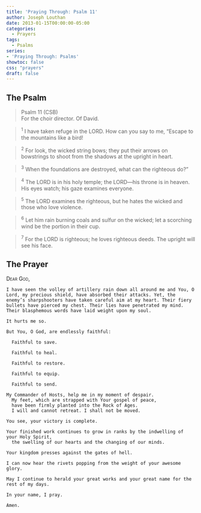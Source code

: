 ```yaml
---
title: 'Praying Through: Psalm 11'
author: Joseph Louthan
date: 2013-01-15T00:00:00-05:00
categories:
  - Prayers
tags:
  - Psalms
series:
- 'Praying Through: Psalms'
showtoc: false
css: "prayers"
draft: false
---
```

## The Psalm

>Psalm 11 (CSB)  
><sup></sup> For the choir director. Of David. 

><sup>1</sup> I have taken refuge in the LORD. How can you say to me, “Escape to the mountains like a bird! 

><sup>2</sup> For look, the wicked string bows; they put their arrows on bowstrings to shoot from the shadows at the upright in heart. 

><sup>3</sup> When the foundations are destroyed, what can the righteous do?” 

><sup>4</sup> The LORD is in his holy temple; the LORD—his throne is in heaven. His eyes watch; his gaze examines everyone. 

><sup>5</sup> The LORD examines the righteous, but he hates the wicked and those who love violence. 

><sup>6</sup> Let him rain burning coals and sulfur on the wicked; let a scorching wind be the portion in their cup. 

><sup>7</sup> For the LORD is righteous; he loves righteous deeds. The upright will see his face.



## The Prayer

<div style="font-variant: small-caps;">
  Dear God,
</div>

```text
I have seen the volley of artillery rain down all around me and You, O Lord, my precious shield, have absorbed their attacks. Yet, the enemy’s sharpshooters have taken careful aim at my heart. Their fiery bullets have pierced my chest. Their lies have penetrated my mind. Their blasphemous words have laid weight upon my soul.

It hurts me so.

But You, O God, are endlessly faithful:

  Faithful to save.

  Faithful to heal.

  Faithful to restore.

  Faithful to equip.

  Faithful to send.

My Commander of Hosts, help me in my moment of despair.
  My feet, which are strapped with Your gospel of peace,
  have been firmly planted into the Rock of Ages.
  I will and cannot retreat. I shall not be moved.

You see, your victory is complete.

Your finished work continues to grow in ranks by the indwelling of your Holy Spirit,
  the swelling of our hearts and the changing of our minds.
  
Your kingdom presses against the gates of hell.

I can now hear the rivets popping from the weight of your awesome glory.

May I continue to herald your great works and your great name for the rest of my days.

In your name, I pray.

Amen.
```
